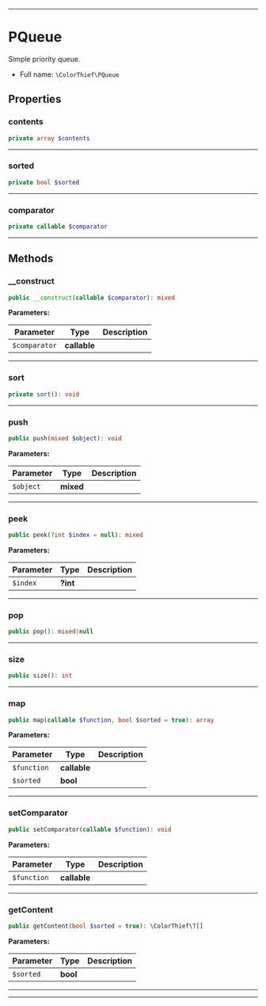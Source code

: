 ***

# PQueue

Simple priority queue.

* Full name: `\ColorThief\PQueue`

## Properties

### contents

```php
private array $contents
```

***

### sorted

```php
private bool $sorted
```

***

### comparator

```php
private callable $comparator
```

***

## Methods

### __construct

```php
public __construct(callable $comparator): mixed
```

**Parameters:**

| Parameter | Type | Description |
|-----------|------|-------------|
| `$comparator` | **callable** |  |

***

### sort

```php
private sort(): void
```

***

### push

```php
public push(mixed $object): void
```

**Parameters:**

| Parameter | Type | Description |
|-----------|------|-------------|
| `$object` | **mixed** |  |

***

### peek

```php
public peek(?int $index = null): mixed
```

**Parameters:**

| Parameter | Type | Description |
|-----------|------|-------------|
| `$index` | **?int** |  |

***

### pop

```php
public pop(): mixed|null
```

***

### size

```php
public size(): int
```

***

### map

```php
public map(callable $function, bool $sorted = true): array
```

**Parameters:**

| Parameter | Type | Description |
|-----------|------|-------------|
| `$function` | **callable** |  |
| `$sorted` | **bool** |  |

***

### setComparator

```php
public setComparator(callable $function): void
```

**Parameters:**

| Parameter | Type | Description |
|-----------|------|-------------|
| `$function` | **callable** |  |

***

### getContent

```php
public getContent(bool $sorted = true): \ColorThief\T[]
```

**Parameters:**

| Parameter | Type | Description |
|-----------|------|-------------|
| `$sorted` | **bool** |  |

***


***

